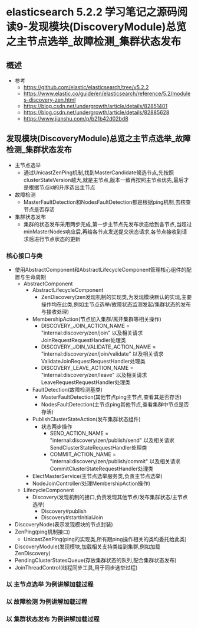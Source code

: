 # elasticsearch 5.2.2 学习笔记之源码阅读9-发现模块(DiscoveryModule)总览之主节点选举_故障检测_集群状态发布
## 概述
- 参考
    - https://github.com/elastic/elasticsearch/tree/v5.2.2
    - https://www.elastic.co/guide/en/elasticsearch/reference/5.2/modules-discovery-zen.html
    - https://blog.csdn.net/undergrowth/article/details/82851401
    - https://blog.csdn.net/undergrowth/article/details/82885628
    - https://www.jianshu.com/p/b21b42d02bd8
## 发现模块(DiscoveryModule)总览之主节点选举_故障检测_集群状态发布
- 主节点选举
    - 通过UnicastZenPing机制,找到MasterCandidate候选节点,先按照clusterStateVersion越大,就是主节点,版本一致再按照主节点优先,最后才是根据节点id的升序选出主节点
- 故障检测
    - MasterFaultDetection和NodesFaultDetection都是根据ping机制,去核查节点是否存活
- 集群状态发布
    - 集群的状态发布采用两步完成,第一步主节点先发布状态给到各节点,当超过minMasterNodes响应后,再给各节点发送提交状态请求,各节点接收到请求后进行节点状态的更新
### 核心接口与类
- 使用AbstractComponent和AbstractLifecycleComponent管理核心组件的配置与生命周期
    - AbstractComponent
        - AbstractLifecycleComponent
            - ZenDiscovery(zen发现机制的实现类,为发现模块默认的实现,主要操作均在此类,例如主节点选举/故障状态监测发起/集群状态的发布与接收处理)
        - MembershipAction(节点加入集群/离开集群等相关操作)
            - DISCOVERY_JOIN_ACTION_NAME = "internal:discovery/zen/join" 以及相关请求 JoinRequestRequestHandler处理类
            - DISCOVERY_JOIN_VALIDATE_ACTION_NAME = "internal:discovery/zen/join/validate" 以及相关请求 ValidateJoinRequestRequestHandler处理类
            - DISCOVERY_LEAVE_ACTION_NAME = "internal:discovery/zen/leave" 以及相关请求 LeaveRequestRequestHandler处理类
        - FaultDetection(故障检测基类)
            - MasterFaultDetection(其他节点ping主节点,查看其是否存活)
            - NodesFaultDetection(主节点ping其他节点,查看集群中节点是否存活)
         - PublishClusterStateAction(发布集群状态组件)
            - 状态两步操作
                - SEND_ACTION_NAME = "internal:discovery/zen/publish/send" 以及相关请求 SendClusterStateRequestHandler处理类
                - COMMIT_ACTION_NAME = "internal:discovery/zen/publish/commit" 以及相关请求 CommitClusterStateRequestHandler处理类
         - ElectMasterService(主节点选举服务类,负责主节点选举)
         - NodeJoinController(处理MembershipAction操作)
    - LifecycleComponent
        - Discovery(发现机制的接口,负责发现其他节点/发布集群状态/主节点选举)
            - Discovery#publish
            - Discovery#startInitialJoin
- DiscoveryNode(表示发现模块的节点封装)
- ZenPing(ping机制接口)
    - UnicastZenPing(ping的实现类,所有跟ping操作相关的类均委托给此类)
- DiscoveryModule(发现模块,加载相关支持类给到集群,例如加载ZenDiscovery)
- PendingClusterStatesQueue(存放集群状态的队列,配合集群状态发布)
- JoinThreadControl(线程同步工具,用于同步选举过程)
### 以 主节点选举 为例讲解加载过程
### 以 故障检测 为例讲解加载过程
### 以 集群状态发布 为例讲解加载过程
    


        
